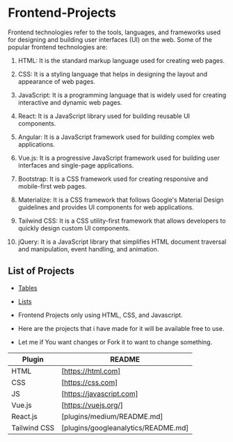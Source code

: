# Frontend-Projects

Frontend technologies refer to the tools, languages, and frameworks used for designing and building user interfaces (UI) on the web. Some of the popular frontend technologies are:

1. HTML: It is the standard markup language used for creating web pages.

2. CSS: It is a styling language that helps in designing the layout and appearance of web pages.

3. JavaScript: It is a programming language that is widely used for creating interactive and dynamic web pages.

4. React: It is a JavaScript library used for building reusable UI components.

5. Angular: It is a JavaScript framework used for building complex web applications.

6. Vue.js: It is a progressive JavaScript framework used for building user interfaces and single-page applications.

7. Bootstrap: It is a CSS framework used for creating responsive and mobile-first web pages.

8. Materialize: It is a CSS framework that follows Google's Material Design guidelines and provides UI components for web applications.

9. Tailwind CSS: It is a CSS utility-first framework that allows developers to quickly design custom UI components.

10. jQuery: It is a JavaScript library that simplifies HTML document traversal and manipulation, event handling, and animation.

## List of Projects
- [Tables](https://prathaprathod.github.io/html/tables.html)
- [Lists](https://prathaprathod.github.io/html/list.html)


- Frontend Projects only using HTML, CSS, and Javascript.

- Here are the projects that i have made for it will be available free to use.

- Let me if You want changes or Fork it to want to change something.

| Plugin | README |
| ------ | ------ |
| HTML | [https://html.com] |
| CSS | [https://css.com] |
| JS | [https://javascript.com] |
| Vue.js | [https://vuejs.org/] |
| React.js | [plugins/medium/README.md] |
| Tailwind CSS | [plugins/googleanalytics/README.md] |

